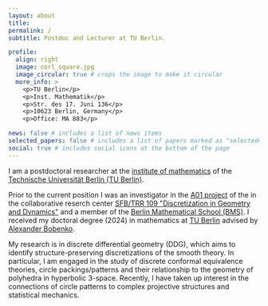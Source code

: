 ```yaml
---
layout: about
title:
permalink: /
subtitle: Postdoc and Lecturer at TU Berlin.

profile:
  align: right
  image: corl_square.jpg
  image_circular: true # crops the image to make it circular
  more_info: >
    <p>TU Berlin</p>
    <p>Inst. Mathematik</p>
    <p>Str. des 17. Juni 136</p>
    <p>10623 Berlin, Germany</p>
    <p>Office: MA 883</p>

news: false # includes a list of news items
selected_papers: false # includes a list of papers marked as "selected={true}"
social: true # includes social icons at the bottom of the page
---
```


I am a postdoctoral researcher at the [institute of mathematics](https://www.tu.berlin/en/math) of the [Technische Universit&auml;t Berlin (TU Berlin)](https://tu.berlin/en).

Prior to the current position I was an investigator in the [A01 project](https://www.discretization.de/projects/A01/) of the in the collaborative reserch center [SFB/TRR 109 "Discretization in Geometry and Dynamics"](http://discretization.de) and a member of the [Berlin Mathematical School (BMS)](https://www.math-berlin.de/). I received my doctoral degree (2024) in mathematics at [TU Berlin](https://tu.berlin/en) advised by [Alexander Bobenko](https://page.math.tu-berlin.de/~bobenko/).

My research is in <span class="aboutem">discrete differential geometry (DDG)</span>, which aims to identify structure-preserving discretizations of the smooth theory. In particular, I am engaged in the study of <span class="aboutem">discrete conformal equivalence</span> theories, <span class="aboutem">circle packings/patterns</span> and their relationship to the geometry of <span class="aboutem">polyhedra in hyperbolic 3-space</span>. Recently, I have taken up interest in the connections of circle patterns to <span class="aboutem">complex projective structures</span> and <span class="aboutem">statistical mechanics<span>.